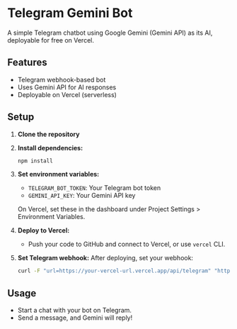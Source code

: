 # Telegram Gemini Bot

A simple Telegram chatbot using Google Gemini (Gemini API) as its AI, deployable for free on Vercel.

## Features
- Telegram webhook-based bot
- Uses Gemini API for AI responses
- Deployable on Vercel (serverless)

## Setup

1. **Clone the repository**
2. **Install dependencies:**
   ```sh
   npm install
   ```
3. **Set environment variables:**
   - `TELEGRAM_BOT_TOKEN`: Your Telegram bot token
   - `GEMINI_API_KEY`: Your Gemini API key
   
   On Vercel, set these in the dashboard under Project Settings > Environment Variables.

4. **Deploy to Vercel:**
   - Push your code to GitHub and connect to Vercel, or use `vercel` CLI.

5. **Set Telegram webhook:**
   After deploying, set your webhook:
   ```sh
   curl -F "url=https://your-vercel-url.vercel.app/api/telegram" "https://api.telegram.org/bot<YOUR_BOT_TOKEN>/setWebhook"
   ```

## Usage
- Start a chat with your bot on Telegram.
- Send a message, and Gemini will reply! 